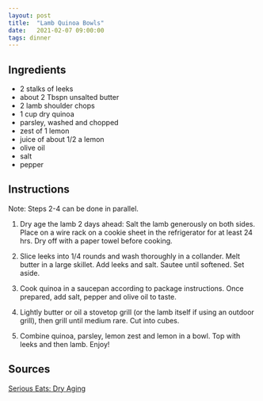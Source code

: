 ```yaml
---
layout: post
title:  "Lamb Quinoa Bowls"
date:   2021-02-07 09:00:00
tags: dinner
---
```


Ingredients
-----------
- 2 stalks of leeks
- about 2 Tbspn unsalted butter
- 2 lamb shoulder chops
- 1 cup dry quinoa
- parsley, washed and chopped
- zest of 1 lemon
- juice of about 1/2 a lemon
- olive oil
- salt
- pepper


Instructions
------------
Note: Steps 2-4 can be done in parallel.

1. Dry age the lamb 2 days ahead: Salt the lamb generously on both sides. Place
   on a wire rack on a cookie sheet in the refrigerator for at least 24 hrs.
   Dry off with a paper towel before cooking.

2. Slice leeks into 1/4 rounds and wash thoroughly in a collander. Melt butter
   in a large skillet. Add leeks and salt. Sautee until softened. Set aside.

3. Cook quinoa in a saucepan according to package instructions. Once prepared,
   add salt, pepper and olive oil to taste.

4. Lightly butter or oil a stovetop grill (or the lamb itself if using an outdoor grill),
   then grill until medium rare. Cut into cubes.

5. Combine quinoa, parsley, lemon zest and lemon in a bowl. Top with leeks and then lamb. Enjoy!


Sources
-------
[Serious Eats: Dry Aging](https://www.seriouseats.com/2013/03/the-food-lab-complete-guide-to-dry-aging-beef-at-home.html)
